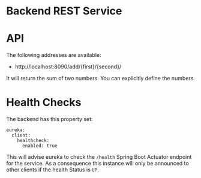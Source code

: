 # Backend REST Service

# API

The following addresses are available:
- http://localhost:8090/add/{first}/{second}/

It will return the sum of two numbers. You can explicitly define the numbers.

# Health Checks

The backend has this property set:

    eureka:
      client:
        healthcheck:
          enabled: true

This will advise eureka to check the `/health` Spring Boot Actuator endpoint for the service. As a consequence this instance will only be announced to other clients if the health Status is `UP`.